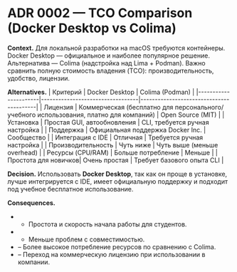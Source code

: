 # ADR 0002 — TCO Comparison (Docker Desktop vs Colima)

**Context.** Для локальной разработки на macOS требуются контейнеры. Docker Desktop — официальное и наиболее популярное решение. Альтернатива — Colima (надстройка над Lima + Podman). Важно сравнить полную стоимость владения (TCO): производительность, удобство, лицензии.

**Alternatives.**
| Критерий            | Docker Desktop                   | Colima (Podman)                        |
|----------------------|----------------------------------|-----------------------------------------|
| Лицензия             | Коммерческая (бесплатно для персонального/учебного использования, платно для компаний) | Open Source (MIT) |
| Установка            | Простая GUI, автообновления       | CLI, требуется ручная настройка         |
| Поддержка            | Официальная поддержка Docker Inc. | Сообщество                              |
| Интеграция с IDE     | Отличная                          | Требуется ручная настройка               |
| Производительность   | Чуть ниже                         | Чуть выше (меньше overhead)              |
| Ресурсы (CPU/RAM)    | Больше потребление                | Меньше                                  |
| Простота для новичков| Очень простая                     | Требует базового опыта CLI               |

**Decision.** Использовать **Docker Desktop**, так как он проще в установке, лучше интегрируется с IDE, имеет официальную поддержку и подходит под учебное бесплатное использование.

**Consequences.**
- + Простота и скорость начала работы для студентов.
- + Меньше проблем с совместимостью.
- – Более высокое потребление ресурсов по сравнению с Colima.
- – Переход на коммерческую лицензию при использовании в компании.
